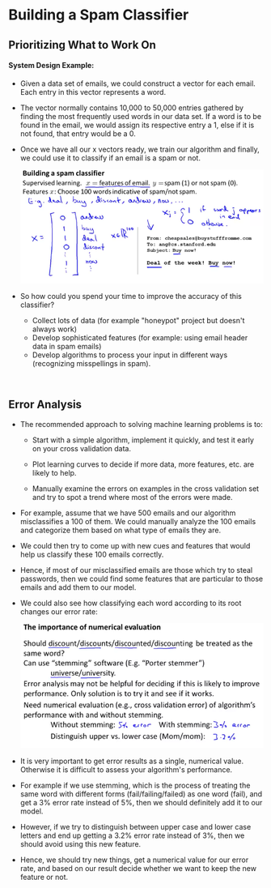 # Building a Spam Classifier

## Prioritizing What to Work On

#### System Design Example:

* Given a data set of emails, we could construct a vector for each email. Each entry in this vector represents a word. 
* The vector normally contains 10,000 to 50,000 entries gathered by finding the most frequently used words in our data set.  If a word is to be found in the email, we would assign its respective entry a 1, else if it is not found, that entry would be a 0. 
* Once we have all our x vectors ready, we train our algorithm and finally, we could use it to classify if an email is a spam or not.

	<img src="img/5.png">
    
   
   
* So how could you spend your time to improve the accuracy of this classifier?

	* Collect lots of data (for example "honeypot" project but doesn't always work)
	* Develop sophisticated features (for example: using email header data in spam emails)
	* Develop algorithms to process your input in different ways (recognizing misspellings in spam).


<br>

## Error Analysis

* The recommended approach to solving machine learning problems is to:

	* Start with a simple algorithm, implement it quickly, and test it early on your cross validation data.

	* Plot learning curves to decide if more data, more features, etc. are likely to help.

	* Manually examine the errors on examples in the cross validation set and try to spot a trend where most of the errors were made.

* For example, assume that we have 500 emails and our algorithm misclassifies a 100 of them. We could manually analyze the 100 emails and categorize them based on what type of emails they are. 
* We could then try to come up with new cues and features that would help us classify these 100 emails correctly. 
* Hence, if most of our misclassified emails are those which try to steal passwords, then we could find some features that are particular to those emails and add them to our model. 
* We could also see how classifying each word according to its root changes our error rate:

	<img src="img/6.png">
    
* It is very important to get error results as a single, numerical value. Otherwise it is difficult to assess your algorithm's performance. 
* For example if we use stemming, which is the process of treating the same word with different forms (fail/failing/failed) as one word (fail), and get a 3% error rate instead of 5%, then we should definitely add it to our model. 
* However, if we try to distinguish between upper case and lower case letters and end up getting a 3.2% error rate instead of 3%, then we should avoid using this new feature.  
* Hence, we should try new things, get a numerical value for our error rate, and based on our result decide whether we want to keep the new feature or not. 

<br>